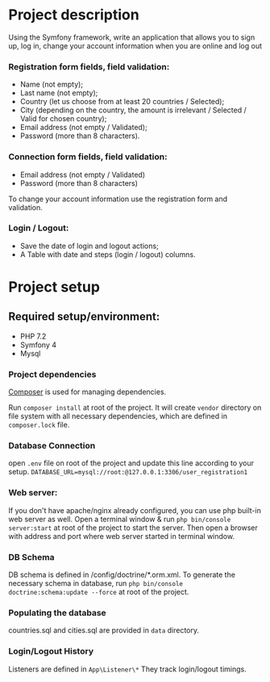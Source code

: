 # Project description
Using the Symfony framework, write an application that allows you to sign up, log in, change your account information when you are online and log out
### Registration form fields, field validation:
* Name (not empty);
* Last name (not empty);
* Country (let us choose from at least 20 countries / Selected);
* City (depending on the country, the amount is irrelevant / Selected / Valid for chosen country);
* Email address (not empty / Validated);
* Password (more than 8 characters).
### Connection form fields, field validation:
* Email address (not empty / Validated)
* Password (more than 8 characters)

To change your account information use the registration form and validation.

### Login / Logout:
* Save the date of login and logout actions;
* A Table with date and steps (login / logout) columns.

# Project setup

## Required setup/environment:
* PHP 7.2
* Symfony 4
* Mysql

### Project dependencies
[Composer](https://getcomposer.org) is used for managing dependencies.

Run ```composer install``` at root of the project. It will create ```vendor``` directory on file system with all 
necessary dependencies, which are defined in ```composer.lock``` file. 

### Database Connection
open ```.env``` file on root of the project and update this line according to your setup. 
```DATABASE_URL=mysql://root:@127.0.0.1:3306/user_registration1```

### Web server:
If you don't have apache/nginx already configured, you can use php built-in web server as well. 
Open a terminal window & run ```php bin/console server:start``` at root of the project to start the server. 
Then open a browser with address and port where web server started in terminal window.

### DB Schema
DB schema is defined in /config/doctrine/*.orm.xml. 
To generate the necessary schema in database, run ```php bin/console doctrine:schema:update --force``` at root of the project.

### Populating the database
countries.sql and cities.sql are provided in ```data``` directory.

### Login/Logout History
Listeners are defined in ```App\Listener\*``` They track login/logout timings.

